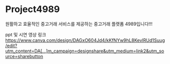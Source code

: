 # Project4989
원활하고 효율적인 중고거래 서비스를 제공하는 중고거래 플랫폼 4989입니다!!!

ppt 및 시연 영상 링크
https://www.canva.com/design/DAGxO604Jd4/kKfNYw9hL8KevlRUd1Suug/edit?utm_content=DA[…]m_campaign=designshare&utm_medium=link2&utm_source=sharebutton

